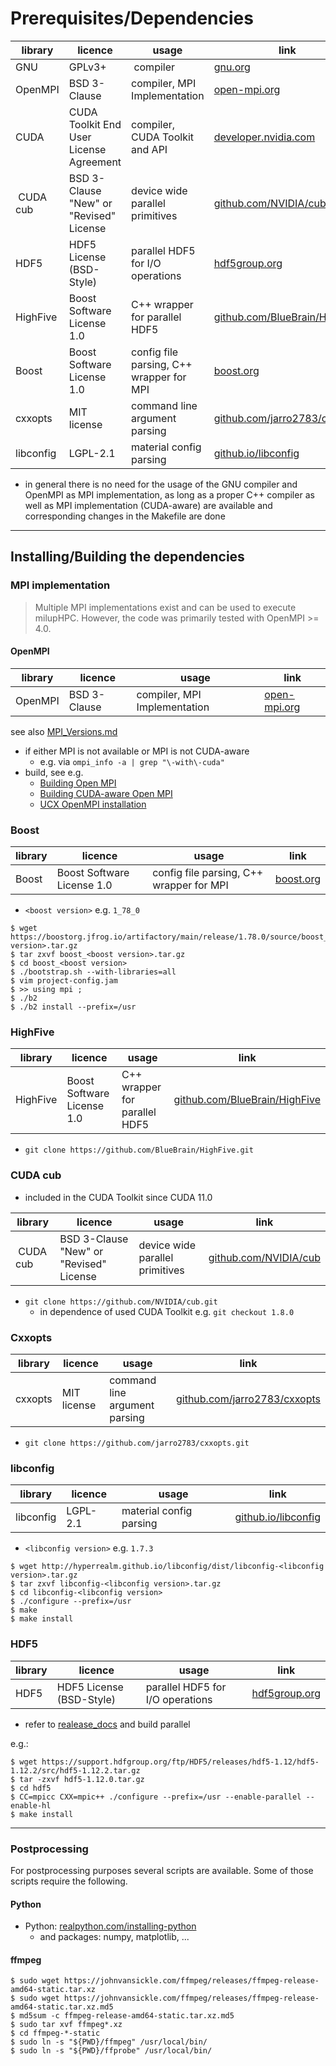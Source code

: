 # Prerequisites/Dependencies

| library         | licence           | usage             | link               |
| --------------- | ----------------- | ----------------- | ------------------ |
| GNU             | GPLv3+            | compiler          | [gnu.org](https://www.gnu.org/home.de.html) |
| OpenMPI         | BSD 3-Clause      | compiler, MPI Implementation | [open-mpi.org](https://www.open-mpi.org/) |
| CUDA            | CUDA Toolkit End User License Agreement | compiler, CUDA Toolkit and API | [developer.nvidia.com](https://developer.nvidia.com/) |
| CUDA cub        | BSD 3-Clause "New" or "Revised" License | device wide parallel primitives | [github.com/NVIDIA/cub](https://github.com/NVIDIA/cub) |
| HDF5            | HDF5 License (BSD-Style) | parallel HDF5 for I/O operations | [hdf5group.org](https://www.hdfgroup.org/solutions/hdf5/) |
| HighFive        | Boost Software License 1.0 | C++ wrapper for parallel HDF5 | [github.com/BlueBrain/HighFive](https://github.com/BlueBrain/HighFive) |
| Boost           | Boost Software License 1.0 | config file parsing, C++ wrapper for MPI | [boost.org](https://www.boost.org/) |
| cxxopts         | MIT license | command line argument parsing | [github.com/jarro2783/cxxopts](https://github.com/jarro2783/cxxopts) |
| libconfig       |  LGPL-2.1 | material config parsing| [github.io/libconfig](http://hyperrealm.github.io/libconfig/) |

* in general there is no need for the usage of the GNU compiler and OpenMPI as MPI implementation, as long as a proper C++ compiler as well as MPI implementation (CUDA-aware) are available and corresponding changes in the Makefile are done

_____

## Installing/Building the dependencies

### MPI implementation

> Multiple MPI implementations exist and can be used to execute milupHPC. However, the code was primarily tested with OpenMPI >= 4.0.

#### OpenMPI


| library         | licence           | usage             | link               |
| --------------- | ----------------- | ----------------- | ------------------ |
| OpenMPI         | BSD 3-Clause      | compiler, MPI Implementation | [open-mpi.org](https://www.open-mpi.org/) |


see also [MPI_Versions.md](MPI_Versions.md)

* if either MPI is not available or MPI is not CUDA-aware
	* e.g. via `ompi_info -a | grep "\-with\-cuda"` 
* build, see e.g.
	* [Building Open MPI](https://www.open-mpi.org/faq/?category=building)
	* [Building CUDA-aware Open MPI](https://www.open-mpi.org/faq/?category=buildcuda)
	* [UCX OpenMPI installation](https://github.com/openucx/ucx/wiki/OpenMPI-and-OpenSHMEM-installation-with-UCX)

	
### Boost

| library         | licence           | usage             | link               |
| --------------- | ----------------- | ----------------- | ------------------ |
| Boost           | Boost Software License 1.0 | config file parsing, C++ wrapper for MPI | [boost.org](https://www.boost.org/) |

* `<boost version>` e.g. `1_78_0`

```
$ wget https://boostorg.jfrog.io/artifactory/main/release/1.78.0/source/boost_<boost version>.tar.gz
$ tar zxvf boost_<boost version>.tar.gz
$ cd boost_<boost version>
$ ./bootstrap.sh --with-libraries=all
$ vim project-config.jam
$ >> using mpi ;
$ ./b2
$ ./b2 install --prefix=/usr
```

### HighFive

| library         | licence           | usage             | link               |
| --------------- | ----------------- | ----------------- | ------------------ |
| HighFive        | Boost Software License 1.0 | C++ wrapper for parallel HDF5 | [github.com/BlueBrain/HighFive](https://github.com/BlueBrain/HighFive) |

* `git clone https://github.com/BlueBrain/HighFive.git`


### CUDA cub

* included in the CUDA Toolkit since CUDA 11.0

| library         | licence           | usage             | link               |
| --------------- | ----------------- | ----------------- | ------------------ |
| CUDA cub        | BSD 3-Clause "New" or "Revised" License | device wide parallel primitives | [github.com/NVIDIA/cub](https://github.com/NVIDIA/cub) |

* `git clone https://github.com/NVIDIA/cub.git`
	* in dependence of used CUDA Toolkit e.g. `git checkout 1.8.0` 


### Cxxopts

| library         | licence           | usage             | link               |
| --------------- | ----------------- | ----------------- | ------------------ |
| cxxopts         | MIT license | command line argument parsing | [github.com/jarro2783/cxxopts](https://github.com/jarro2783/cxxopts) |

* `git clone https://github.com/jarro2783/cxxopts.git`


### libconfig

| library         | licence           | usage             | link               |
| --------------- | ----------------- | ----------------- | ------------------ |
| libconfig       |  LGPL-2.1 | material config parsing| [github.io/libconfig](http://hyperrealm.github.io/libconfig/) |

* `<libconfig version>` e.g. `1.7.3`

```
$ wget http://hyperrealm.github.io/libconfig/dist/libconfig-<libconfig version>.tar.gz
$ tar zxvf libconfig-<libconfig version>.tar.gz
$ cd libconfig-<libconfig version>
$ ./configure --prefix=/usr
$ make
$ make install
```


### HDF5

| library         | licence           | usage             | link               |
| --------------- | ----------------- | ----------------- | ------------------ |
| HDF5            | HDF5 License (BSD-Style) | parallel HDF5 for I/O operations | [hdf5group.org](https://www.hdfgroup.org/solutions/hdf5/) |

* refer to [realease_docs](https://github.com/HDFGroup/hdf5/tree/develop/release_docs) and build parallel

e.g.:

```
$ wget https://support.hdfgroup.org/ftp/HDF5/releases/hdf5-1.12/hdf5-1.12.2/src/hdf5-1.12.2.tar.gz
$ tar -zxvf hdf5-1.12.0.tar.gz
$ cd hdf5
$ CC=mpicc CXX=mpic++ ./configure --prefix=/usr --enable-parallel --enable-hl
$ make install
```


_____

### Postprocessing 

For postprocessing purposes several scripts are available. Some of those scripts require the following.

#### Python

* Python: [realpython.com/installing-python](https://realpython.com/installing-python/)
	* and packages: numpy, matplotlib, ...

#### ffmpeg

```
$ sudo wget https://johnvansickle.com/ffmpeg/releases/ffmpeg-release-amd64-static.tar.xz
$ sudo wget https://johnvansickle.com/ffmpeg/releases/ffmpeg-release-amd64-static.tar.xz.md5
$ md5sum -c ffmpeg-release-amd64-static.tar.xz.md5
$ sudo tar xvf ffmpeg*.xz
$ cd ffmpeg-*-static
$ sudo ln -s "${PWD}/ffmpeg" /usr/local/bin/
$ sudo ln -s "${PWD}/ffprobe" /usr/local/bin/
```